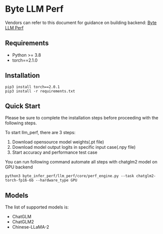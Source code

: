 # Byte LLM Perf

Vendors can refer to this document for guidance on building backend: [Byte LLM Perf](https://bytedance.larkoffice.com/docx/ZoU7dkPXYoKtJtxlrRMcNGMwnTc)

## Requirements
* Python >= 3.8
* torch==2.1.0

## Installation
```shell
pip3 install torch==2.0.1
pip3 install -r requirements.txt
```

## Quick Start
Please be sure to complete the installation steps before proceeding with the following steps.

To start llm_perf, there are 3 steps:
1. Download opensource model weights(.pt file)
2. Download model output logits in specific input case(.npy file)
3. Start accuracy and performance test case

You can run following command automate all steps with chatglm2 model on GPU backend
```shell
python3 byte_infer_perf/llm_perf/core/perf_engine.py --task chatglm2-torch-fp16-6b --hardware_type GPU
```

## Models
The list of supported models is:
* ChatGLM
* ChatGLM2
* Chinese-LLaMA-2
